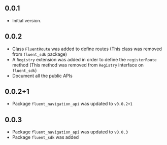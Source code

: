 ## 0.0.1

* Initial version.

## 0.0.2

* Class `FluentRoute` was added to define routes (This class was removed from `fluent_sdk` package)
* A `Registry` extension was added in order to define the `registerRoute` method (This method was removed from `Registry` interface on `fluent_sdk`)
* Document all the public APIs

## 0.0.2+1

* Package `fluent_navigation_api` was updated to `v0.0.2+1`

## 0.0.3

* Package `fluent_navigation_api` was updated to `v0.0.3`
* Package `fluent_sdk` was added